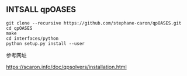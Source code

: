 ## INTSALL qpOASES

```
git clone --recursive https://github.com/stephane-caron/qpOASES.git
cd qpOASES
make
cd interfaces/python
python setup.py install --user
```

参考网址

https://scaron.info/doc/qpsolvers/installation.html

